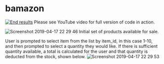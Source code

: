 # bamazon

[![End results](http://img.youtube.com/vi/azz2oXqJmcI/0.jpg)](http://www.youtube.com/watch?v=azz2oXqJmcI "End results")
Please see YouTube video for full version of code in action.

![Screenshot 2019-04-17 22 29 46](https://user-images.githubusercontent.com/46268838/56336099-aab31e00-6164-11e9-8407-1422f93d5cdf.png)
Initial set of products available for sale.


User is prompted to select item from the list by item_id, in this case 1-10, and then prompted to select a quantity they would like. If there is sufficient quantity available, a total is calculated for the user and that quantity is deducted from the stock, shown below.
![Screenshot 2019-04-17 22 29 53](https://user-images.githubusercontent.com/46268838/56337570-958dbd80-616b-11e9-9fe7-03b41005218a.png)

